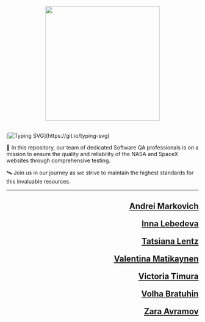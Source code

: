 <div id="header" align="center">
  <img src="https://media0.giphy.com/media/v1.Y2lkPTc5MGI3NjExYmw0cDJvMHZ0c3p1aTZ6aGQ1cGx4dGpjMWd1ZHdjMjFkdm5xeXlrYSZlcD12MV9pbnRlcm5hbF9naWZfYnlfaWQmY3Q9Zw/e7PqS0VCIsmi6LKkY4/giphy.webp" width="300"/>
</div>

<br>

[![Typing SVG](https://readme-typing-svg.herokuapp.com?color=300000&size=21&multiline=true&width=700&lines=WELCOME+TO+NASA+AND+SPACEX+TESTING+PROJECT!)](https://git.io/typing-svg)

🚀 In this repository, our team of dedicated Software QA professionals is on a mission to ensure the quality and reliability of the NASA and SpaceX websites through comprehensive testing.

🛰️ Join us in our journey as we strive to maintain the highest standards for this invaluable resources.

---

<div align="right"><h2>

[Andrei Markovich](https://www.linkedin.com/in/andrei-markovich)

[Inna Lebedeva](https://www.linkedin.com/in/innaalexswan222)

[Tatsiana Lentz](https://www.linkedin.com/in/tatsianalentz/)

[Valentina Matikaynen](https://www.linkedin.com/in/valentina-matikaynen)

[Victoria Timura](https://www.linkedin.com/in/victoria-timura)

[Volha Bratuhin](https://www.linkedin.com/in/volha-bratuhin)

[Zara Avramov](https://www.linkedin.com/in/zara-avramov)

</h2></div>

